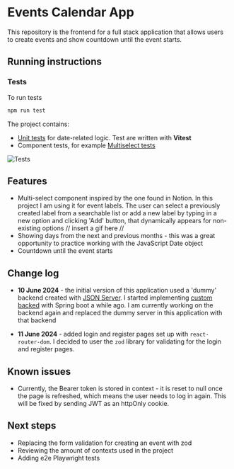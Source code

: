 # Events Calendar App

This repository is the frontend for a full stack application that allows users to create events and show countdown until the event starts.

## Running instructions

### Tests

To run tests

```bash
npm run test
```

The project contains:

-   [Unit tests](./src/utils/date-utils.test.ts) for date-related logic. Test are written with **Vitest**
-   Component tests, for example [Multiselect tests](./src/components/Form/Select/Multiselect.test.tsx)

![Tests](https://github.com/martynakr/events-calendar/actions/workflows/tests.yml/badge.svg)

## Features

-   Multi-select component inspired by the one found in Notion. In this project I am using it for event labels. The user can select a previously created label from a searchable list or add a new label by typing in a new option and clicking 'Add' button, that dynamically appears for non-existing options
    // insert a gif here //
-   Showing days from the next and previous months - this was a great opportunity to practice working with the JavaScript Date object
-   Countdown until the event starts

## Change log

-   **10 June 2024** - the initial version of this application used a 'dummy' backend created with [JSON Server](https://www.npmjs.com/package/json-server). I started implementing [custom backed](https://github.com/martynakr/events-creator-backend) with Spring boot a while ago. I am currently working on the backend again and replaced the dummy server in this application with that backend

-   **11 June 2024** - added login and register pages set up with `react-router-dom`. I decided to user the `zod` library for validating for the login and register pages.

## Known issues

-   Currently, the Bearer token is stored in context - it is reset to null once the page is refreshed, which means the user needs to log in again. This will be fixed by sending JWT as an httpOnly cookie.

## Next steps

-   Replacing the form validation for creating an event with zod
-   Reviewing the amount of contexts used in the project
-   Adding e2e Playwright tests
